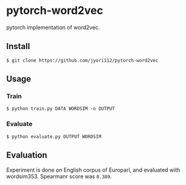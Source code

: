 # pytorch-word2vec

pytorch implementation of word2vec.

## Install

```
$ git clone https://github.com/jyori112/pytorch-word2vec
```

## Usage

### Train

```
$ python train.py DATA WORDSIM -o OUTPUT
```

### Evaluate

```
$ python evaluate.py OUTPUT WORDSIM
```

## Evaluation

Experiment is done on English corpus of Europarl, and evaluated with wordsim353.
Spearmanr score was `0.389`.
